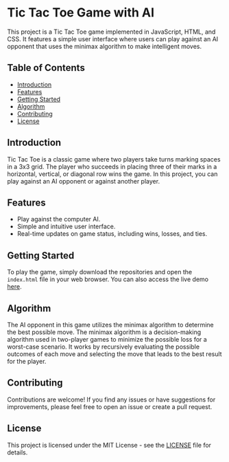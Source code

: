 # Tic Tac Toe Game with AI

This project is a Tic Tac Toe game implemented in JavaScript, HTML, and CSS. It features a simple user interface where users can play against an AI opponent that uses the minimax algorithm to make intelligent moves.

## Table of Contents
- [Introduction](#introduction)
- [Features](#features)
- [Getting Started](#getting-started)
- [Algorithm](#algorithm)
- [Contributing](#contributing)
- [License](#license)

## Introduction
Tic Tac Toe is a classic game where two players take turns marking spaces in a 3x3 grid. The player who succeeds in placing three of their marks in a horizontal, vertical, or diagonal row wins the game. In this project, you can play against an AI opponent or against another player.

## Features
- Play against the computer AI.
- Simple and intuitive user interface.
- Real-time updates on game status, including wins, losses, and ties.


## Getting Started
To play the game, simply download  the repositories and open the `index.html` file in your web browser. You can also access the live demo [here](#https://mohab0p.github.io/Tic-Tac-Toe/).

## Algorithm
The AI opponent in this game utilizes the minimax algorithm to determine the best possible move. The minimax algorithm is a decision-making algorithm used in two-player games to minimize the possible loss for a worst-case scenario. It works by recursively evaluating the possible outcomes of each move and selecting the move that leads to the best result for the player.

## Contributing
Contributions are welcome! If you find any issues or have suggestions for improvements, please feel free to open an issue or create a pull request.

## License
This project is licensed under the MIT License - see the [LICENSE](LICENSE) file for details.
